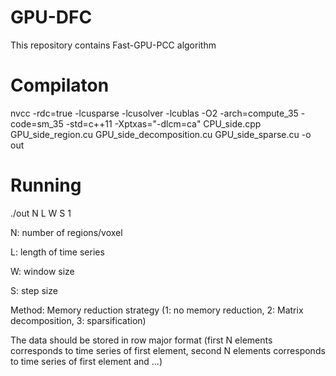 # GPU-DFC

This repository contains Fast-GPU-PCC algorithm

# Compilaton
nvcc -rdc=true -lcusparse -lcusolver -lcublas -O2 -arch=compute_35 -code=sm_35 -std=c++11 -Xptxas="-dlcm=ca" CPU_side.cpp GPU_side_region.cu GPU_side_decomposition.cu GPU_side_sparse.cu -o out

# Running

./out N L W S 1

N: number of regions/voxel

L: length of time series

W: window size

S: step size

Method: Memory reduction strategy (1: no memory reduction, 2: Matrix decomposition, 3: sparsification)
    
    
The data should be stored in row major format (first N elements corresponds to time series of first element, second N elements corresponds to time series of first element and …)

